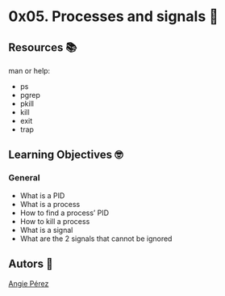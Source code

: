 # 0x05. Processes and signals :no_entry_sign: #
## Resources :books: ##
man or help:
* ps
* pgrep
* pkill
* kill
* exit
* trap
## Learning Objectives :nerd_face: ##
### General ###
* What is a PID
* What is a process
* How to find a process’ PID
* How to kill a process
* What is a signal
* What are the 2 signals that cannot be ignored
## Autors :ribbon: ##
[Angie Pérez](https://twitter.com/xiommyperez)
